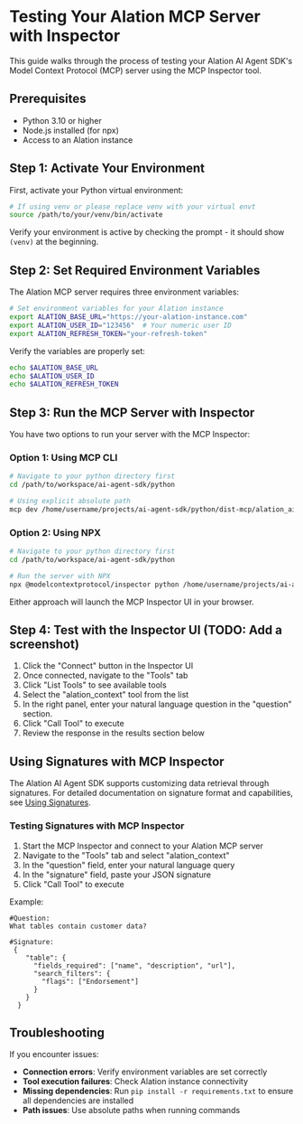 # Testing Your Alation MCP Server with Inspector

This guide walks through the process of testing your Alation AI Agent SDK's Model Context Protocol (MCP) server using the MCP Inspector tool.

## Prerequisites

- Python 3.10 or higher
- Node.js installed (for npx)
- Access to an Alation instance

## Step 1: Activate Your Environment

First, activate your Python virtual environment:

```bash
# If using venv or please replace venv with your virtual envt
source /path/to/your/venv/bin/activate
```

Verify your environment is active by checking the prompt - it should show `(venv)` at the beginning.

## Step 2: Set Required Environment Variables

The Alation MCP server requires three environment variables:

```bash
# Set environment variables for your Alation instance
export ALATION_BASE_URL="https://your-alation-instance.com"
export ALATION_USER_ID="123456"  # Your numeric user ID
export ALATION_REFRESH_TOKEN="your-refresh-token"
```

Verify the variables are properly set:

```bash
echo $ALATION_BASE_URL
echo $ALATION_USER_ID
echo $ALATION_REFRESH_TOKEN
```

## Step 3: Run the MCP Server with Inspector

You have two options to run your server with the MCP Inspector:

### Option 1: Using MCP CLI

```bash
# Navigate to your python directory first
cd /path/to/workspace/ai-agent-sdk/python

# Using explicit absolute path
mcp dev /home/username/projects/ai-agent-sdk/python/dist-mcp/alation_ai_agent_mcp/server.py

```

### Option 2: Using NPX

```bash
# Navigate to your python directory first
cd /path/to/workspace/ai-agent-sdk/python

# Run the server with NPX
npx @modelcontextprotocol/inspector python /home/username/projects/ai-agent-sdk/python/dist-mcp/alation_ai_agent_mcp/server.py
```

Either approach will launch the MCP Inspector UI in your browser.

## Step 4: Test with the Inspector UI (TODO: Add a screenshot)

1. Click the "Connect" button in the Inspector UI
2. Once connected, navigate to the "Tools" tab
3. Click "List Tools" to see available tools
4. Select the "alation_context" tool from the list
5. In the right panel, enter your natural language question in the "question" section. 
6. Click "Call Tool" to execute
7. Review the response in the results section below

## Using Signatures with MCP Inspector

The Alation AI Agent SDK supports customizing data retrieval through signatures. For detailed documentation on signature format and capabilities, see [Using Signatures](../signature.md).

### Testing Signatures with MCP Inspector

1. Start the MCP Inspector and connect to your Alation MCP server
2. Navigate to the "Tools" tab and select "alation_context"
3. In the "question" field, enter your natural language query
4. In the "signature" field, paste your JSON signature
5. Click "Call Tool" to execute

Example:
```
#Question:
What tables contain customer data?
```
```
#Signature:
 {
    "table": {
      "fields_required": ["name", "description", "url"],
      "search_filters": {
        "flags": ["Endorsement"]
      }
    }
  }
```

## Troubleshooting

If you encounter issues:

- **Connection errors**: Verify environment variables are set correctly
- **Tool execution failures**: Check Alation instance connectivity
- **Missing dependencies**: Run `pip install -r requirements.txt` to ensure all dependencies are installed
- **Path issues**: Use absolute paths when running commands
